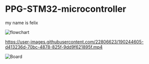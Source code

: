 # PPG-STM32-microcontroller
my name is felix 

![flowchart](https://user-images.githubusercontent.com/22806623/190251729-bbd664c1-b079-40fe-b04c-85ea1584f9f9.png)

https://user-images.githubusercontent.com/22806623/190244605-d413236d-70bc-4878-825f-9dd9f621895f.mp4

![Board](https://user-images.githubusercontent.com/22806623/190245347-27a93313-1051-4f4b-a200-3ace11ae77a5.png)

